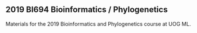 ## 2019 BI694 Bioinformatics / Phylogenetics

Materials for the 2019 Bioinformatics and Phylogenetics course at UOG ML. 
